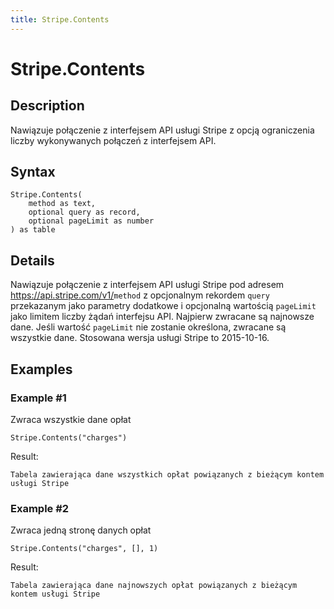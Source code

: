 ```yaml
---
title: Stripe.Contents
---
```


# Stripe.Contents


## Description

Nawiązuje połączenie z interfejsem API usługi Stripe z opcją ograniczenia liczby wykonywanych połączeń z interfejsem API.


## Syntax

```powerquery
Stripe.Contents(
    method as text,
    optional query as record,
    optional pageLimit as number
) as table
```


## Details

Nawiązuje połączenie z interfejsem API usługi Stripe pod adresem https://api.stripe.com/v1/<code>method</code> z opcjonalnym rekordem <code>query</code> przekazanym jako parametry dodatkowe i opcjonalną wartością <code>pageLimit</code> jako limitem liczby żądań interfejsu API. Najpierw zwracane są najnowsze dane. Jeśli wartość <code>pageLimit</code> nie zostanie określona, zwracane są wszystkie dane. Stosowana wersja usługi Stripe to 2015-10-16.


## Examples

### Example #1 
Zwraca wszystkie dane opłat
```powerquery
Stripe.Contents("charges")
```

Result: 
```powerquery
Tabela zawierająca dane wszystkich opłat powiązanych z bieżącym kontem usługi Stripe
```


### Example #2 
Zwraca jedną stronę danych opłat
```powerquery
Stripe.Contents("charges", [], 1)
```

Result: 
```powerquery
Tabela zawierająca dane najnowszych opłat powiązanych z bieżącym kontem usługi Stripe
```



